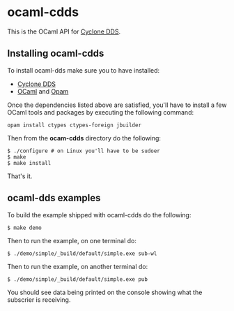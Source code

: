 # ocaml-cdds
This is the OCaml API for [Cyclone DDS](http://github.com/atolab/cdds).

## Installing ocaml-cdds
To install ocaml-dds make sure you to have installed:

- [Cyclone DDS](http://github.com/atolab/cdds)
- [OCaml](http://ocaml.org) and [Opam](https://opam.ocaml.org)

Once the dependencies listed above are satisfied, you'll have to install a few OCaml tools and packages by executing the following command:

    opam install ctypes ctypes-foreign jbuilder
    

Then from the **ocam-cdds** directory do the following:

    $ ./configure # on Linux you'll have to be sudoer
    $ make
    $ make install

That's it.

## ocaml-dds examples
To build  the example shipped with ocaml-cdds do the following:

    $ make demo
    
Then to run the example, on one terminal do:

    $ ./demo/simple/_build/default/simple.exe sub-wl
    
Then to run the example, on another terminal do:

    $ ./demo/simple/_build/default/simple.exe pub
    
    
You should see data being printed on the console showing what the subscrier is receiving.


 



